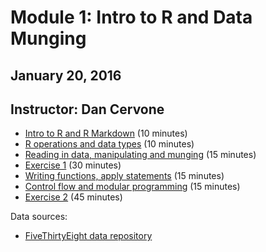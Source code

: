 # Module 1: Intro to R and Data Munging
## January 20, 2016
## Instructor: Dan Cervone

- [Intro to R and R Markdown](http://htmlpreview.github.io/?https://github.com/pablobarbera/data-science-workshop/blob/master/intro/00_setup.html) (10 minutes)
- [R operations and data types](http://htmlpreview.github.io/?https://github.com/pablobarbera/data-science-workshop/blob/master/intro/01_first_steps.html) (10 minutes)
- [Reading in data, manipulating and munging](http://htmlpreview.github.io/?https://github.com/pablobarbera/data-science-workshop/blob/master/intro/02_intro_data_analysis.html) (15 minutes)
- [Exercise 1](http://htmlpreview.github.io/?https://github.com/pablobarbera/data-science-workshop/blob/master/intro/03_challenge_1.html) (30 minutes)
- [Writing functions, apply statements](http://htmlpreview.github.io/?https://github.com/pablobarbera/data-science-workshop/blob/master/intro/04_functions_and_apply.html) (15 minutes)
- [Control flow and modular programming](http://htmlpreview.github.io/?https://github.com/pablobarbera/data-science-workshop/blob/master/intro/05_control_flow.html) (15 minutes)
- [Exercise 2](http://htmlpreview.github.io/?https://github.com/pablobarbera/data-science-workshop/blob/master/intro/06_challenge_2.html) (45 minutes)

Data sources:
- [FiveThirtyEight data repository](http://htmlpreview.github.io/?https://github.com/fivethirtyeight/data)